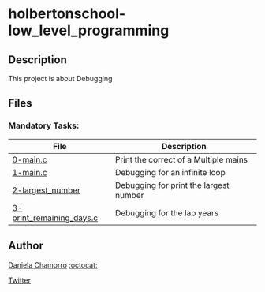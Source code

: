 # holbertonschool-low_level_programming

## Description
This project is about Debugging

## Files

### Mandatory Tasks:
| File | Description |
| ---- | ----------- |
| [0-main.c](https://github.com/dalexach/holbertonschool-low_level_programming/tree/master/0x03-debugging/0-main.c) | Print the correct of a Multiple mains |
| [1-main.c](https://github.com/dalexach/holbertonschool-low_level_programming/tree/master/0x03-debugging/1-main.c) | Debugging for an infinite loop |
| [2-largest_number](https://github.com/dalexach/holbertonschool-low_level_programming/tree/master/0x03-debugging/2-largest_number.c) | Debugging for print the largest number |
| [3-print_remaining_days.c](https://github.com/dalexach/holbertonschool-low_level_programming/tree/master/0x03-debugging/3-print_remaining_days.c) | Debugging for the lap years |


## Author

[Daniela Chamorro](https://www.linkedin.com/in/daniela-alexandra-chamorro-guerrero-666805a1/) [:octocat:](https://github.com/dalexach)

[Twitter](https://twitter.com/dalexach)